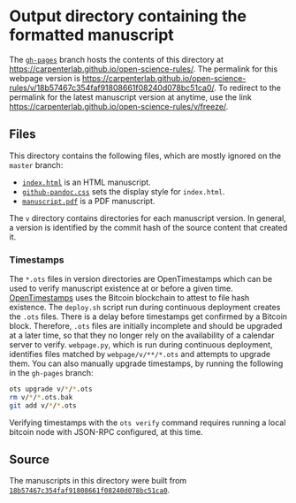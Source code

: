 # Output directory containing the formatted manuscript

The [`gh-pages`](https://github.com/carpenterlab/open-science-rules/tree/gh-pages) branch hosts the contents of this directory at https://carpenterlab.github.io/open-science-rules/.
The permalink for this webpage version is https://carpenterlab.github.io/open-science-rules/v/18b57467c354faf91808661f08240d078bc51ca0/.
To redirect to the permalink for the latest manuscript version at anytime, use the link https://carpenterlab.github.io/open-science-rules/v/freeze/.

## Files

This directory contains the following files, which are mostly ignored on the `master` branch:

+ [`index.html`](index.html) is an HTML manuscript.
+ [`github-pandoc.css`](github-pandoc.css) sets the display style for `index.html`.
+ [`manuscript.pdf`](manuscript.pdf) is a PDF manuscript.

The `v` directory contains directories for each manuscript version.
In general, a version is identified by the commit hash of the source content that created it.

### Timestamps

The `*.ots` files in version directories are OpenTimestamps which can be used to verify manuscript existence at or before a given time.
[OpenTimestamps](https://opentimestamps.org/) uses the Bitcoin blockchain to attest to file hash existence.
The `deploy.sh` script run during continuous deployment creates the `.ots` files.
There is a delay before timestamps get confirmed by a Bitcoin block.
Therefore, `.ots` files are initially incomplete and should be upgraded at a later time, so that they no longer rely on the availability of a calendar server to verify.
`webpage.py`, which is run during continuous deployment, identifies files matched by `webpage/v/**/*.ots` and attempts to upgrade them.
You can also manually upgrade timestamps, by running the following in the `gh-pages` branch:

```sh
ots upgrade v/*/*.ots
rm v/*/*.ots.bak
git add v/*/*.ots
```

Verifying timestamps with the `ots verify` command requires running a local bitcoin node with JSON-RPC configured, at this time.

## Source

The manuscripts in this directory were built from
[`18b57467c354faf91808661f08240d078bc51ca0`](https://github.com/carpenterlab/open-science-rules/commit/18b57467c354faf91808661f08240d078bc51ca0).
